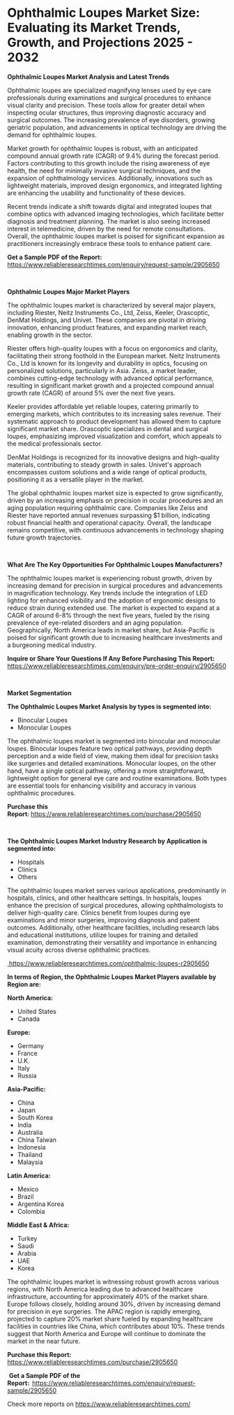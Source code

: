 <p><h1>Ophthalmic Loupes Market Size: Evaluating its Market Trends, Growth, and Projections 2025 - 2032</h1></p><p><strong>Ophthalmic Loupes Market Analysis and Latest Trends</strong></p>
<p><p>Ophthalmic loupes are specialized magnifying lenses used by eye care professionals during examinations and surgical procedures to enhance visual clarity and precision. These tools allow for greater detail when inspecting ocular structures, thus improving diagnostic accuracy and surgical outcomes. The increasing prevalence of eye disorders, growing geriatric population, and advancements in optical technology are driving the demand for ophthalmic loupes.</p><p>Market growth for ophthalmic loupes is robust, with an anticipated compound annual growth rate (CAGR) of 9.4% during the forecast period. Factors contributing to this growth include the rising awareness of eye health, the need for minimally invasive surgical techniques, and the expansion of ophthalmology services. Additionally, innovations such as lightweight materials, improved design ergonomics, and integrated lighting are enhancing the usability and functionality of these devices.</p><p>Recent trends indicate a shift towards digital and integrated loupes that combine optics with advanced imaging technologies, which facilitate better diagnosis and treatment planning. The market is also seeing increased interest in telemedicine, driven by the need for remote consultations. Overall, the ophthalmic loupes market is poised for significant expansion as practitioners increasingly embrace these tools to enhance patient care.</p></p>
<p><strong>Get a Sample PDF of the Report:&nbsp;</strong> <a href="https://www.reliableresearchtimes.com/enquiry/request-sample/2905650?utm_campaign=3038&utm_medium=2&utm_source=Github&utm_content=ia&utm_term=12032025&utm_id=ophthalmic-loupes">https://www.reliableresearchtimes.com/enquiry/request-sample/2905650</a></p>
<p>&nbsp;</p>
<p><strong>Ophthalmic Loupes Major Market Players</strong></p>
<p><p>The ophthalmic loupes market is characterized by several major players, including Riester, Neitz Instruments Co., Ltd, Zeiss, Keeler, Orascoptic, DenMat Holdings, and Univet. These companies are pivotal in driving innovation, enhancing product features, and expanding market reach, enabling growth in the sector.</p><p>Riester offers high-quality loupes with a focus on ergonomics and clarity, facilitating their strong foothold in the European market. Neitz Instruments Co., Ltd is known for its longevity and durability in optics, focusing on personalized solutions, particularly in Asia. Zeiss, a market leader, combines cutting-edge technology with advanced optical performance, resulting in significant market growth and a projected compound annual growth rate (CAGR) of around 5% over the next five years.</p><p>Keeler provides affordable yet reliable loupes, catering primarily to emerging markets, which contributes to its increasing sales revenue. Their systematic approach to product development has allowed them to capture significant market share. Orascoptic specializes in dental and surgical loupes, emphasizing improved visualization and comfort, which appeals to the medical professionals sector.</p><p>DenMat Holdings is recognized for its innovative designs and high-quality materials, contributing to steady growth in sales. Univet's approach encompasses custom solutions and a wide range of optical products, positioning it as a versatile player in the market.</p><p>The global ophthalmic loupes market size is expected to grow significantly, driven by an increasing emphasis on precision in ocular procedures and an aging population requiring ophthalmic care. Companies like Zeiss and Riester have reported annual revenues surpassing $1 billion, indicating robust financial health and operational capacity. Overall, the landscape remains competitive, with continuous advancements in technology shaping future growth trajectories.</p></p>
<p>&nbsp;</p>
<p><strong>What Are The Key Opportunities For Ophthalmic Loupes Manufacturers?</strong></p>
<p><p>The ophthalmic loupes market is experiencing robust growth, driven by increasing demand for precision in surgical procedures and advancements in magnification technology. Key trends include the integration of LED lighting for enhanced visibility and the adoption of ergonomic designs to reduce strain during extended use. The market is expected to expand at a CAGR of around 6-8% through the next five years, fueled by the rising prevalence of eye-related disorders and an aging population. Geographically, North America leads in market share, but Asia-Pacific is poised for significant growth due to increasing healthcare investments and a burgeoning medical industry.</p></p>
<p><strong>Inquire or Share Your Questions If Any Before Purchasing This Report:</strong> <a href="https://www.reliableresearchtimes.com/enquiry/pre-order-enquiry/2905650?utm_campaign=3038&utm_medium=2&utm_source=Github&utm_content=ia&utm_term=12032025&utm_id=ophthalmic-loupes">https://www.reliableresearchtimes.com/enquiry/pre-order-enquiry/2905650</a></p>
<p>&nbsp;</p>
<p><strong>Market Segmentation</strong></p>
<p><strong>The Ophthalmic Loupes Market Analysis by types is segmented into:</strong></p>
<p><ul><li>Binocular Loupes</li><li>Monocular Loupes</li></ul></p>
<p><p>The ophthalmic loupes market is segmented into binocular and monocular loupes. Binocular loupes feature two optical pathways, providing depth perception and a wide field of view, making them ideal for precision tasks like surgeries and detailed examinations. Monocular loupes, on the other hand, have a single optical pathway, offering a more straightforward, lightweight option for general eye care and routine examinations. Both types are essential tools for enhancing visibility and accuracy in various ophthalmic procedures.</p></p>
<p><strong>Purchase this Report:&nbsp;</strong><a href="https://www.reliableresearchtimes.com/purchase/2905650?utm_campaign=3038&utm_medium=2&utm_source=Github&utm_content=ia&utm_term=12032025&utm_id=ophthalmic-loupes">https://www.reliableresearchtimes.com/purchase/2905650</a></p>
<p>&nbsp;</p>
<p><strong>The Ophthalmic Loupes Market Industry Research by Application is segmented into:</strong></p>
<p><ul><li>Hospitals</li><li>Clinics</li><li>Others</li></ul></p>
<p><p>The ophthalmic loupes market serves various applications, predominantly in hospitals, clinics, and other healthcare settings. In hospitals, loupes enhance the precision of surgical procedures, allowing ophthalmologists to deliver high-quality care. Clinics benefit from loupes during eye examinations and minor surgeries, improving diagnosis and patient outcomes. Additionally, other healthcare facilities, including research labs and educational institutions, utilize loupes for training and detailed examination, demonstrating their versatility and importance in enhancing visual acuity across diverse ophthalmic practices.</p></p>
<p><a href="https://www.reliableresearchtimes.com/ophthalmic-loupes-r2905650?utm_campaign=3038&utm_medium=2&utm_source=Github&utm_content=ia&utm_term=12032025&utm_id=ophthalmic-loupes">&nbsp;https://www.reliableresearchtimes.com/ophthalmic-loupes-r2905650</a></p>
<p><strong>In terms of Region, the Ophthalmic Loupes Market Players available by Region are:</strong></p>
<p>
    <p> <strong> North America: </strong>
        <ul>
            <li>United States</li>
            <li>Canada</li>
        </ul>
        </p> 
    <p> <strong> Europe: </strong>
        <ul>
            <li>Germany</li>
            <li>France</li>
            <li>U.K.</li>
            <li>Italy</li>
            <li>Russia</li>
        </ul>
        </p> 
    <p> <strong> Asia-Pacific: </strong>
        <ul>
            <li>China</li>
            <li>Japan</li>
            <li>South Korea</li>
            <li>India</li>
            <li>Australia</li>
            <li>China Taiwan</li>
            <li>Indonesia</li>
            <li>Thailand</li>
            <li>Malaysia</li>
        </ul>
        </p> 
    <p> <strong> Latin America: </strong>
        <ul>
            <li>Mexico</li>
            <li>Brazil</li>
            <li>Argentina Korea</li>
            <li>Colombia</li>
        </ul>
        </p> 
    <p> <strong> Middle East & Africa: </strong>
        <ul>
            <li>Turkey</li>
            <li>Saudi</li>
            <li>Arabia</li>
            <li>UAE</li>
            <li>Korea</li>
        </ul>
    </p>
    </p>
<p><p>The ophthalmic loupes market is witnessing robust growth across various regions, with North America leading due to advanced healthcare infrastructure, accounting for approximately 40% of the market share. Europe follows closely, holding around 30%, driven by increasing demand for precision in eye surgeries. The APAC region is rapidly emerging, projected to capture 20% market share fueled by expanding healthcare facilities in countries like China, which contributes about 10%. These trends suggest that North America and Europe will continue to dominate the market in the near future.</p></p>
<p><strong>Purchase this Report: </strong><a href="https://www.reliableresearchtimes.com/purchase/2905650?utm_campaign=3038&utm_medium=2&utm_source=Github&utm_content=ia&utm_term=12032025&utm_id=ophthalmic-loupes">https://www.reliableresearchtimes.com/purchase/2905650</a></p>
<p>&nbsp;<strong>Get a Sample PDF of the Report:&nbsp;&nbsp;</strong><a href="https://www.reliableresearchtimes.com/enquiry/request-sample/2905650?utm_campaign=3038&utm_medium=2&utm_source=Github&utm_content=ia&utm_term=12032025&utm_id=ophthalmic-loupes">https://www.reliableresearchtimes.com/enquiry/request-sample/2905650</a></p>
<p><strong></strong></p>
<p>Check more reports on <a href="https://www.reliableresearchtimes.com/?utm_campaign=3038&utm_medium=2&utm_source=Github&utm_content=ia&utm_term=12032025&utm_id=ophthalmic-loupes">https://www.reliableresearchtimes.com/</a></p>